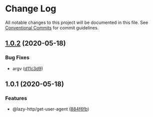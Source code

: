 # Change Log

All notable changes to this project will be documented in this file.
See [Conventional Commits](https://conventionalcommits.org) for commit guidelines.

## [1.0.2](https://github.com/bluelovers/ws-lazy-http/compare/@lazy-http/get-user-agent@1.0.1...@lazy-http/get-user-agent@1.0.2) (2020-05-18)


### Bug Fixes

* argv ([d11c3d9](https://github.com/bluelovers/ws-lazy-http/commit/d11c3d914f507642abcaa72e61e0c6f6e7dd5367))





## 1.0.1 (2020-05-18)


### Features

* @lazy-http/get-user-agent ([884f6fb](https://github.com/bluelovers/ws-lazy-http/commit/884f6fb41e21c0fe67ffaa2f41d7929118d6eb9e))
